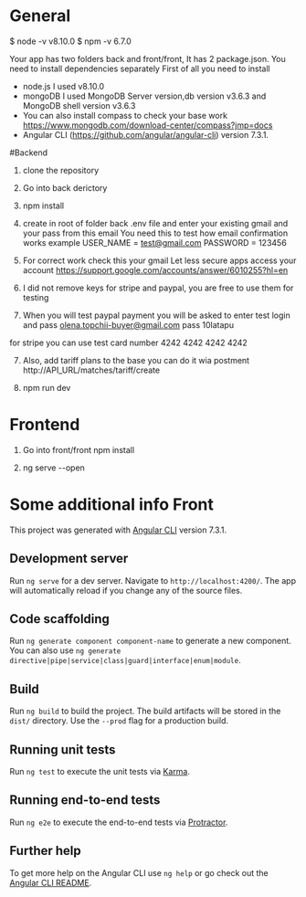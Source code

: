 # General

$ node -v
v8.10.0
$ npm -v
6.7.0

Your app has two folders back and front/front, It has 2 package.json. You need to install dependencies separately
First of all you need to install
- node.js    I used v8.10.0
- mongoDB    I used MongoDB Server version,db version v3.6.3 and MongoDB shell version v3.6.3
- You can also install compass to check your base work https://www.mongodb.com/download-center/compass?jmp=docs
- Angular CLI (https://github.com/angular/angular-cli) version 7.3.1.

#Backend

1. clone the repository
2. Go into back derictory
3. npm install
4. create in root of folder back .env file and enter your existing gmail and  your pass from this email
You need this to test how email confirmation works
example 
USER_NAME = test@gmail.com
PASSWORD = 123456
4.  For correct work check this your gmail  Let less secure apps access your account
https://support.google.com/accounts/answer/6010255?hl=en

5. I did not remove keys for stripe and paypal, you are free to use them for testing
6. When you will test paypal payment
you will be asked to enter test login and pass
olena.topchii-buyer@gmail.com
pass 10latapu

for stripe you can use test card number 4242 4242 4242 4242

7. Also, add tariff plans to the base you can do it wia postment
http://API_URL/matches/tariff/create

8.  npm run dev

# Frontend

1. Go into front/front
npm install

2. ng serve --open

# Some additional info Front

This project was generated with [Angular CLI](https://github.com/angular/angular-cli) version 7.3.1.

## Development server

Run `ng serve` for a dev server. Navigate to `http://localhost:4200/`. The app will automatically reload if you change any of the source files.

## Code scaffolding

Run `ng generate component component-name` to generate a new component. You can also use `ng generate directive|pipe|service|class|guard|interface|enum|module`.

## Build

Run `ng build` to build the project. The build artifacts will be stored in the `dist/` directory. Use the `--prod` flag for a production build.

## Running unit tests

Run `ng test` to execute the unit tests via [Karma](https://karma-runner.github.io).

## Running end-to-end tests

Run `ng e2e` to execute the end-to-end tests via [Protractor](http://www.protractortest.org/).

## Further help

To get more help on the Angular CLI use `ng help` or go check out the [Angular CLI README](https://github.com/angular/angular-cli/blob/master/README.md).
